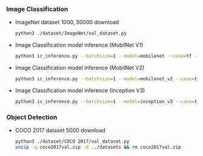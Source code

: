 ### Image Classification

- ImageNet dataset 1000, 50000 download
    
    ```bash
    python3 ./dataset/ImageNet/val_dataset.py
    ```
    
- Image Classification model inference (MobilNet V1)
    
    ```bash
    python3 ic_inference.py --batchsize=1 --model=mobilenet --case=tf --quantization=FP32 --engines=1 --img_size=224
    ```
    
- Image Classification model inference (MobilNet V2)
    
    ```bash
    python3 ic_inference.py --batchsize=1 --model=mobilenet_v2 --case=tf --quantization=FP32 --engines=1 --img_size=224
    ```
    
- Image Classification model inference (Inception V3)
    
    ```bash
    python3 ic_inference.py --batchsize=1 --model=inception_v3 --case=tf --quantization=FP32 --engines=1 --img_size=299
    ```

### Object Detection


- COCO 2017 dataset 5000 download
    
    ```bash
    python3 ./dataset/COCO 2017/val_dataset.py
    unzip -q coco2017val.zip -d ../datasets && rm coco2017val.zip
    ```
